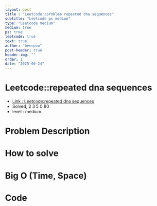 ```yaml
---
layout: post
title : "Leetcode::problem repeated dna sequences"
subtitle: "Leetcode ps medium"
type: "Leetcode medium"
medium: true
ps: true
leetcode: true
text: true
author: "beenpow"
post-header: true
header-img: ""
order: 1
date: "2025-06-24"
---
```


# Leetcode::repeated dna sequences
- [Link : Leetcode:repeated dna sequences]()
- Solved, 2 3 5 0 80
- level : medium
# Problem Description

# How to solve


# Big O (Time, Space)

# Code

```cpp

```